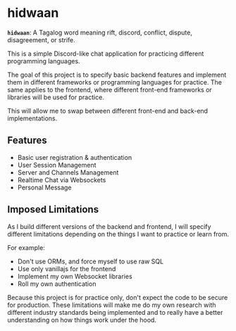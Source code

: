 # hidwaan

**`hidwaan`**: A Tagalog word meaning rift, discord, conflict, dispute, disagreement, or strife.

This is a simple Discord-like chat application for practicing different programming languages.

The goal of this project is to specify basic backend features and implement them in different frameworks or programming languages for practice.
The same applies to the frontend, where different front-end frameworks or libraries will be used for practice.

This will allow me to swap between different front-end and back-end implementations.


## Features

- Basic user registration & authentication
- User Session Management
- Server and Channels Management
- Realtime Chat via Websockets
- Personal Message


## Imposed Limitations

As I build different versions of the backend and frontend, I will specify
different limitations depending on the things I want to practice or learn from.

For example:
- Don't use ORMs, and force myself to use raw SQL
- Use only vanillajs for the frontend
- Implement my own Websocket libraries
- Roll my own authentication


Because this project is for practice only, don't expect the code to be secure for production.
These limitations will make me do my own research with different industry standards
being implemented and to really have a better understanding on how things work under 
the hood.
